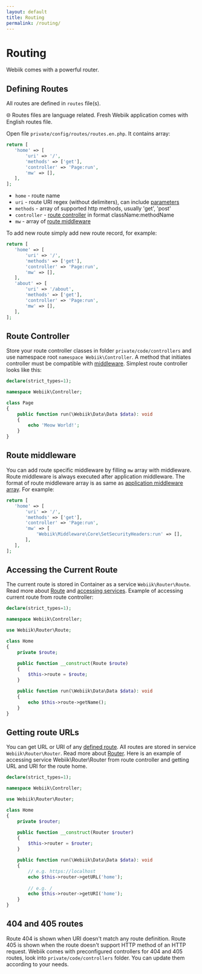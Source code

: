 ```yaml
---
layout: default
title: Routing
permalink: /routing/
---
```

# Routing
Webiik comes with a powerful router.

## Defining Routes
All routes are defined in `routes` file(s). 

🌐 Routes files are language related. Fresh Webiik application comes with English routes file.

Open file `private/config/routes/routes.en.php`. It contains array:
```php
return [
   'home' => [
	   'uri' => '/',
	   'methods' => ['get'],
	   'controller' => 'Page:run',
	   'mw' => [],
   ],
];
```
* `home` - route name   
* `uri` - route URI regex (without delimiters), can include [parameters](https://github.com/webiik/router#addroute)
* `methods` - array of supported http methods, usually 'get', 'post'
* `controller` - [route controller](#route-controller) in format className:methodName
* `mw` - array of [route middleware](#route-middleware)

To add new route simply add new route record, for example: 
```php
return [
   'home' => [
	   'uri' => '/',
	   'methods' => ['get'],
	   'controller' => 'Page:run',
	   'mw' => [],
   ],
   'about' => [
	   'uri' => '/about',
	   'methods' => ['get'],
	   'controller' => 'Page:run',
	   'mw' => [],
   ],
];
```

## Route Controller
Store your route controller classes in folder `private/code/controllers` and use namespace root `namespace Webiik\Controller`. A method that initiates controller must be compatible with [middleware](/middleware). Simplest route controller looks like this:
```php
declare(strict_types=1);

namespace Webiik\Controller;

class Page
{  
    public function run(\Webiik\Data\Data $data): void
    {
        echo 'Meow World!';
    }
}
```

## Route middleware
You can add route specific middleware by filling `mw` array with middleware. Route middleware is always executed after application middleware. The format of route middleware array is as same as [application middleware array](/middleware#adding-middleware). For example: 
```php
return [
   'home' => [
	   'uri' => '/',
	   'methods' => ['get'],
	   'controller' => 'Page:run',
	   'mw' => [
	       'Webiik\Middleware\Core\SetSecurityHeaders:run' => [],
	   ],
   ],  
];
```

## Accessing the Current Route
The current route is stored in Container as a service `Webiik\Router\Route`. Read more about [Route](https://github.com/webiik/router/README.md#route) and [accessing services](/container#accessing-service). Example of accessing current route from route controller:
```php
declare(strict_types=1);

namespace Webiik\Controller;

use Webiik\Router\Route;

class Home
{
    private $route;

    public function __construct(Route $route)
    {
        $this->route = $route;
    }

    public function run(\Webiik\Data\Data $data): void
    {
        echo $this->route->getName();
    }
}
```

## Getting route URLs
You can get URL or URI of any [defined route](#defining-routes). All routes are stored in service `Webiik\Router\Router`. Read more about [Router](https://github.com/webiik/router). Here is an example of accessing service Webiik\Router\Router from route controller and getting URL and URI for the route home. 
```php
declare(strict_types=1);

namespace Webiik\Controller;

use Webiik\Router\Router;

class Home
{
    private $router;

    public function __construct(Router $router)
    {
        $this->router = $router;
    }

    public function run(\Webiik\Data\Data $data): void
    {
        // e.g. https://localhost
        echo $this->router->getURL('home');
        
        // e.g. / 
        echo $this->router->getURI('home');
    }
}
```

## 404 and 405 routes
Route 404 is shown when URI doesn't match any route definition. Route 405 is shown when the route doesn't support HTTP method of an HTTP request. Webiik comes with preconfigured controllers for 404 and 405 routes, look into `private/code/controllers` folder. You can update them according to your needs.
